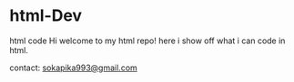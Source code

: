 # html-Dev
html code
Hi welcome to my html repo! 
here i show off what i can code in html.

contact: sokapika993@gmail.com 
